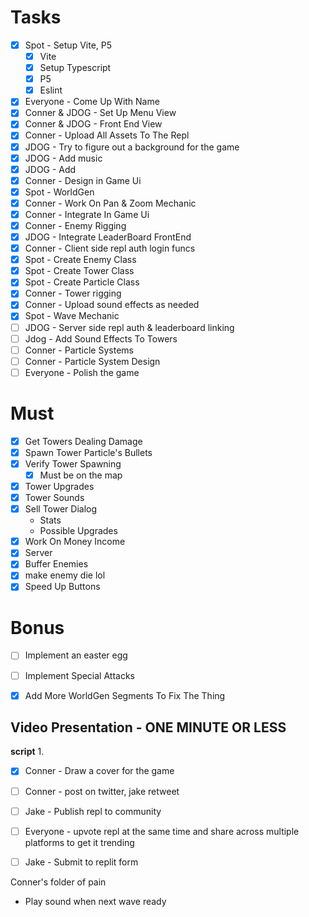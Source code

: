 # Tasks
+ [x] Spot - Setup Vite, P5
  + [x] Vite
  + [x] Setup Typescript
  + [x] P5
  + [x] Eslint
+ [x] Everyone - Come Up With Name
+ [x] Conner & JDOG - Set Up Menu View
+ [x] Conner & JDOG - Front End View
+ [x] Conner - Upload All Assets To The Repl
+ [x] JDOG - Try to figure out a background for the game
+ [x] JDOG - Add music
+ [x] JDOG - Add 
+ [x] Conner - Design in Game Ui
+ [x] Spot - WorldGen
+ [x] Conner - Work On Pan & Zoom Mechanic
+ [x] Conner - Integrate In Game Ui
+ [x] Conner - Enemy Rigging
+ [x] JDOG - Integrate LeaderBoard FrontEnd
+ [x] Conner - Client side repl auth login funcs
+ [x] Spot - Create Enemy Class
+ [x] Spot - Create Tower Class
+ [x] Spot - Create Particle Class
+ [x] Conner - Tower rigging
+ [x] Conner - Upload sound effects as needed
+ [x] Spot - Wave Mechanic
+ [ ] JDOG - Server side repl auth & leaderboard linking
+ [ ] Jdog - Add Sound Effects To Towers
+ [ ] Conner - Particle Systems
+ [ ] Conner - Particle System Design
+ [ ] Everyone - Polish the game

# Must
+ [x] Get Towers Dealing Damage
+ [x] Spawn Tower Particle's Bullets
+ [x] Verify Tower Spawning
  + [x] Must be on the map
+ [x] Tower Upgrades
+ [x] Tower Sounds
+ [x] Sell Tower Dialog
  + Stats
  + Possible Upgrades
+ [x] Work On Money Income
+ [x] Server
+ [x] Buffer Enemies
+ [x] make enemy die lol
+ [x] Speed Up Buttons
# Bonus
+ [ ] Implement an easter egg
+ [ ] Implement Special Attacks
+ [x] Add More WorldGen Segments To Fix The Thing



## Video Presentation - ONE MINUTE OR LESS
**script**
1. 


+ [x] Conner - Draw a cover for the game
+ [ ] Conner - post on twitter, jake retweet
+ [ ] Jake - Publish repl to community
+ [ ] Everyone - upvote repl at the same time and share across multiple platforms to get it trending
+ [ ] Jake - Submit to replit form


Conner's folder of pain
- Play sound when next wave ready